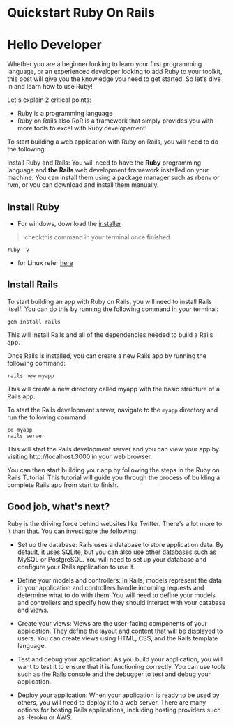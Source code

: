 # Quickstart Ruby On Rails


# Hello Developer
Whether you are a beginner looking to learn your first programming language, or an experienced developer looking to add Ruby to your toolkit, this post will give you the knowledge you need to get started. So let's dive in and learn how to use Ruby!

Let's explain 2 critical points:
- Ruby is a programming language
- Ruby on Rails also RoR is a framework that simply provides you with more tools to excel with Ruby developement!


To start building a web application with Ruby on Rails, you will need to do the following:

Install Ruby and Rails: You will need to have the **Ruby** programming language and **the Rails** web development framework installed on your machine. You can install them using a package manager such as rbenv or rvm, or you can download and install them manually.


## Install Ruby

- For windows, download the [installer](https://rubyinstaller.org/)
> checkthis command in your terminal once finished

 ```
ruby -v
```


- for Linux refer [here](https://www.ruby-lang.org/en/documentation/installation/)


## Install Rails
To start building an app with Ruby on Rails, you will need to install Rails itself. You can do this by running the following command in your terminal:

```
gem install rails
```

This will install Rails and all of the dependencies needed to build a Rails app.

Once Rails is installed, you can create a new Rails app by running the following command:

```
rails new myapp
```
This will create a new directory called myapp with the basic structure of a Rails app.

To start the Rails development server, navigate to the `myapp` directory and run the following command:

```
cd myapp
rails server
```

This will start the Rails development server and you can view your app by visiting http://localhost:3000 in your web browser.

You can then start building your app by following the steps in the Ruby on Rails Tutorial. This tutorial will guide you through the process of building a complete Rails app from start to finish.



## Good job, what's next?

Ruby is the driving force behind websites like Twitter. There's a lot more to it than that. You can investigate the following:

- Set up the database: Rails uses a database to store application data. By default, it uses SQLite, but you can also use other databases such as MySQL or PostgreSQL. You will need to set up your database and configure your Rails application to use it.

- Define your models and controllers: In Rails, models represent the data in your application and controllers handle incoming requests and determine what to do with them. You will need to define your models and controllers and specify how they should interact with your database and views.

- Create your views: Views are the user-facing components of your application. They define the layout and content that will be displayed to users. You can create views using HTML, CSS, and the Rails template language.

- Test and debug your application: As you build your application, you will want to test it to ensure that it is functioning correctly. You can use tools such as the Rails console and the debugger to test and debug your application.

- Deploy your application: When your application is ready to be used by others, you will need to deploy it to a web server. There are many options for hosting Rails applications, including hosting providers such as Heroku or AWS.

